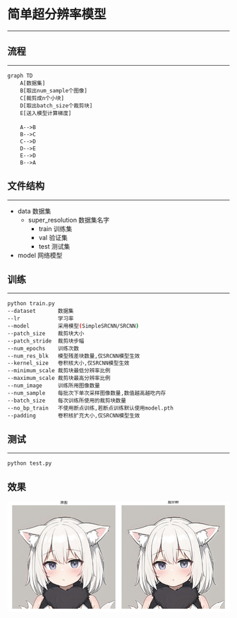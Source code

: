 # 简单超分辨率模型
___
## 流程
___
```mermaid
graph TD
    A[数据集]
    B[取出num_sample个图像]
    C[裁剪成n个小块]
    D[取出batch_size个裁剪块]
    E[送入模型计算梯度]

    A-->B
    B-->C
    C-->D
    D-->E
    E-->D
    B-->A
```
## 文件结构
___
+ data 数据集
  + super_resolution 数据集名字
    + train 训练集
    + val 验证集
    + test 测试集
+ model 网络模型
## 训练
___
```bash
python train.py
--dataset       数据集
--lr            学习率
--model         采用模型(SimpleSRCNN/SRCNN)
--patch_size    裁剪块大小
--patch_stride  裁剪块步幅
--num_epochs    训练次数
--num_res_blk   模型残差块数量,仅SRCNN模型生效
--kernel_size   卷积核大小,仅SRCNN模型生效
--minimum_scale 裁剪块最低分辨率比例
--maximum_scale 裁剪块最高分辨率比例
--num_image     训练所用图像数量
--num_sample    每批次下单次采样图像数量,数值越高越吃内存
--batch_size    每次训练所使用的裁剪块数量
--no_bp_train   不使用断点训练,若断点训练默认使用model.pth
--padding       卷积核扩充大小,仅SRCNN模型生效
```
## 测试
___
```bash
python test.py
```
## 效果
![前后对比](/image/Figure_1.png "前后对比")
